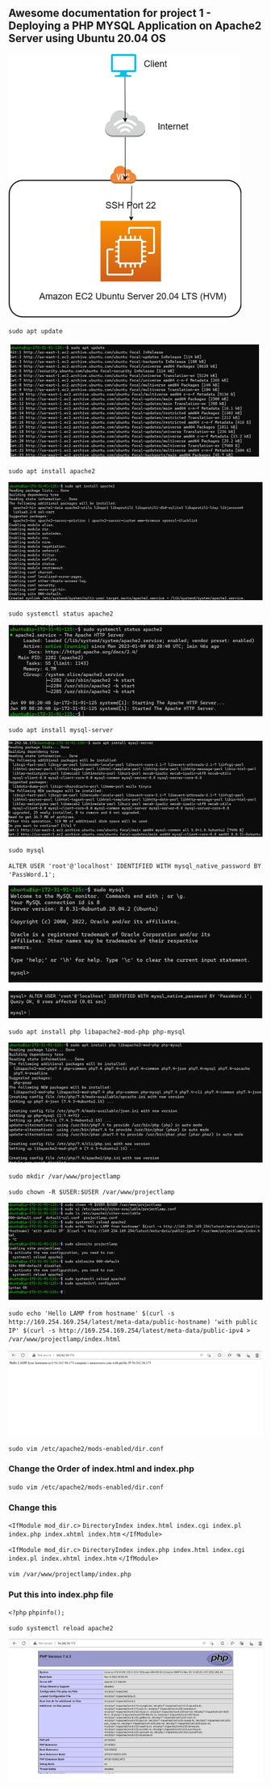 ## Awesome documentation for project 1 - Deploying a PHP MYSQL Application on Apache2 Server using Ubuntu 20.04 OS

![Project Infrastructure](./images/Project-1.jpg)

`sudo apt update`

![Server Update](./images/sudo-apt-update.png)

`sudo apt install apache2`

![Apache Server Installation](./images/sudo%20apt-install%20apache.png)

`sudo systemctl status apache2`

![Apache status](./images/sudo%20status%20apache.png)

`sudo apt install mysql-server`

![MySqL Installation](./images/mysql%20server%20install.png)

`sudo mysql`

`ALTER USER 'root'@'localhost' IDENTIFIED WITH mysql_native_password BY 'PassWord.1';`

![MySqL Login](./images/mysql%20login.png)

![MySqL Password](./images/mysql%20password.png)


`sudo apt install php libapache2-mod-php php-mysql`

![PHP Installation](./images/php%20installation.png)

`sudo mkdir /var/www/projectlamp`

`sudo chown -R $USER:$USER /var/www/projectlamp`

![PHP Folder](./images/folder%20user%20ownership.png)

`sudo echo 'Hello LAMP from hostname' $(curl -s http://169.254.169.254/latest/meta-data/public-hostname) 'with public IP' $(curl -s http://169.254.169.254/latest/meta-data/public-ipv4 > /var/www/projectlamp/index.html`

![Index.html page](./images/index.html%20page.png)

`sudo vim /etc/apache2/mods-enabled/dir.conf`

### Change the Order of index.html and index.php

`sudo vim /etc/apache2/mods-enabled/dir.conf`

### Change this
`<IfModule mod_dir.c>`
        `DirectoryIndex index.html index.cgi index.pl index.php index.xhtml index.htm`
`</IfModule>`

`<IfModule mod_dir.c>`
        `DirectoryIndex index.php index.html index.cgi index.pl index.xhtml index.htm`
`</IfModule>`

`vim /var/www/projectlamp/index.php`

### Put this into index.php file

`<?php`
`phpinfo();`

`sudo systemctl reload apache2`

![PHP Index.php page](./images/index.php.png)